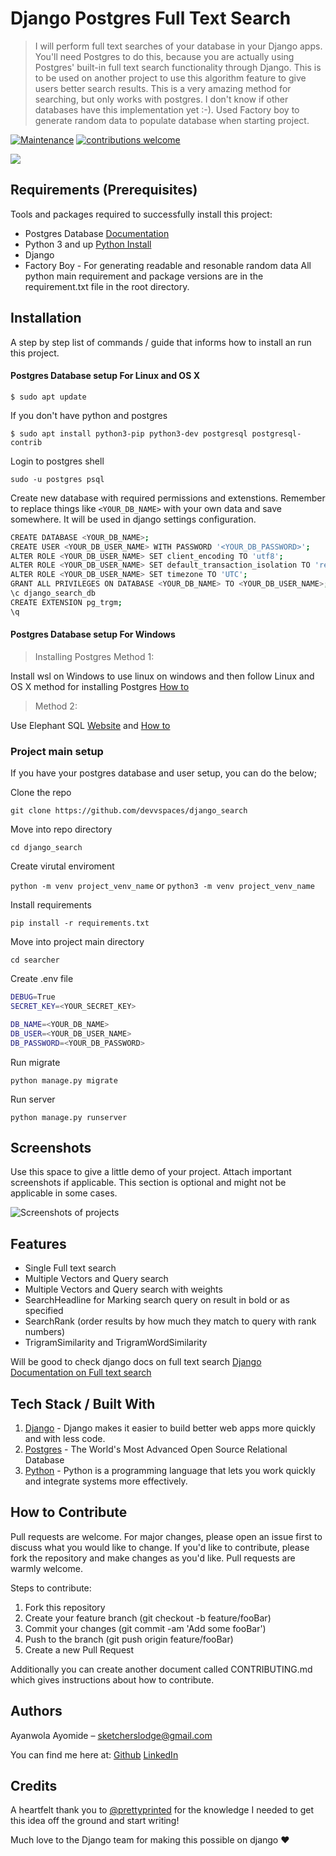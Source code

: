 # Django Postgres Full Text Search
> I will perform full text searches of your database in your Django apps. You'll need Postgres to do this, because you are actually using Postgres' built-in full text search functionality through Django. This is to be used on another project to use this algorithm feature to give users better search results. This is a very amazing method for searching, but only works with postgres. I don't know if other databases have this implementation yet :-).
> Used Factory boy to generate random data to populate database when starting project.

[![Maintenance](https://img.shields.io/badge/Maintained%3F-yes-green.svg)](https://github.com/devvspaces/readme_template/graphs/commit-activity)
[![contributions welcome](https://img.shields.io/badge/contributions-welcome-brightgreen.svg?style=flat)](https://github.com/devvspaces/readme_template/issues)


![](https://www.logistec.com/wp-content/uploads/2017/12/placeholder.png)


## Requirements  (Prerequisites)
Tools and packages required to successfully install this project:
* Postgres Database [Documentation](https://www.postgresql.org/docs/current/textsearch.html)
* Python 3 and up [Python Install](https://www.python.org/downloads/)
* Django
* Factory Boy - For generating readable and resonable random data
All python main requirement and package versions are in the requirement.txt file in the root directory.

## Installation
A step by step list of commands / guide that informs how to install an run this project. 

#### Postgres Database setup For Linux and OS X

`$ sudo apt update`

If you don't have python and postgres

`$ sudo apt install python3-pip python3-dev postgresql postgresql-contrib`

Login to postgres shell

`sudo -u postgres psql`

Create new database with required permissions and extenstions. Remember to replace things like `<YOUR_DB_NAME>` with your own data and save somewhere. It will be used in django settings configuration.

```sh
CREATE DATABASE <YOUR_DB_NAME>;
CREATE USER <YOUR_DB_USER_NAME> WITH PASSWORD '<YOUR_DB_PASSWORD>';
ALTER ROLE <YOUR_DB_USER_NAME> SET client_encoding TO 'utf8';
ALTER ROLE <YOUR_DB_USER_NAME> SET default_transaction_isolation TO 'read committed';
ALTER ROLE <YOUR_DB_USER_NAME> SET timezone TO 'UTC';
GRANT ALL PRIVILEGES ON DATABASE <YOUR_DB_NAME> TO <YOUR_DB_USER_NAME>;
\c django_search_db
CREATE EXTENSION pg_trgm;
\q
```


#### Postgres Database setup For Windows

> Installing Postgres Method 1:

Install wsl on Windows to use linux on windows and then follow Linux and OS X method for installing Postgres [How to](https://adamtheautomator.com/windows-subsystem-for-linux/)

> Method 2:

Use Elephant SQL [Website](https://www.elephantsql.com/) and [How to](https://youtu.be/139a0fm0YFY?list=RDCMUC-QDfvrRIDB6F0bIO4I4HkQ&t=107)


### Project main setup

If you have your postgres database and user setup, you can do the below;

Clone the repo

`git clone https://github.com/devvspaces/django_search`

Move into repo directory

`cd django_search`

Create virutal enviroment

`python -m venv project_venv_name` or `python3 -m venv project_venv_name`

Install requirements

`pip install -r requirements.txt`

Move into project main directory

`cd searcher`

Create .env file

```sh
DEBUG=True
SECRET_KEY=<YOUR_SECRET_KEY>

DB_NAME=<YOUR_DB_NAME>
DB_USER=<YOUR_DB_USER_NAME>
DB_PASSWORD=<YOUR_DB_PASSWORD>
```

Run migrate

`python manage.py migrate`

Run server

`python manage.py runserver`

 
## Screenshots
Use this space to give a little demo of your project. Attach important screenshots if applicable. This section is optional and might not be applicable in some cases.

![Screenshots of projects](https://drive.google.com/file/d/1_H89nqPlrqg0jxqbHf9kxd-wLDmHEjB6/view?usp=sharing)

## Features
* Single Full text search
* Multiple Vectors and Query search
* Multiple Vectors and Query search with weights
* SearchHeadline for Marking search query on result in bold or as specified
* SearchRank (order results by how much they match to query with rank numbers)
* TrigramSimilarity and TrigramWordSimilarity

Will be good to check django docs on full text search [Django Documentation on Full text search](https://docs.djangoproject.com/en/4.0/ref/contrib/postgres/search/)



## Tech Stack / Built With
1. [Django](https://www.djangoproject.com/) - Django makes it easier to build better web apps more quickly and with less code.
2. [Postgres](https://www.postgresql.org/)  - The World's Most Advanced Open Source Relational Database
3. [Python](https://www.python.org/) - Python is a programming language that lets you work quickly and integrate systems more effectively.

## How to Contribute

Pull requests are welcome. For major changes, please open an issue first to discuss what you would like to change. If you'd like to contribute, please fork the repository and make changes as you'd like. Pull requests are warmly welcome.

Steps to contribute:
1. Fork this repository
2. Create your feature branch (git checkout -b feature/fooBar)
3. Commit your changes (git commit -am 'Add some fooBar')
4. Push to the branch (git push origin feature/fooBar)
5. Create a new Pull Request

Additionally you can create another document called CONTRIBUTING.md which gives instructions about how to contribute. 

## Authors
 
Ayanwola Ayomide  – sketcherslodge@gmail.com
 
 You can find me here at:
[Github](https://github.com/devvspaces)
[LinkedIn](https://www.linkedin.com/in/netrobe-webby-878920194/)

## Credits

A heartfelt thank you to [@prettyprinted](https://www.youtube.com/channel/UC-QDfvrRIDB6F0bIO4I4HkQ) for the knowledge I needed to get this idea off the ground and start writing!

Much love to the Django team for making this possible on django ❤️